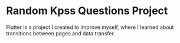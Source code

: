 # Random Kpss Questions Project

Flutter is a project I created to improve myself, where I learned about transitions between pages and data transfer.
